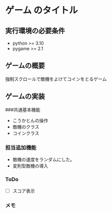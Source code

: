 # ゲーム のタイトル
## 実行環境の必要条件
* python >= 3.10
* pygame >= 2.1

## ゲームの概要
強制スクロールで敵機をよけてコインをとるゲーム

## ゲームの実装
###共通基本機能
* こうかとんの操作
* 敵機のクラス
* コインクラス

### 担当追加機能
* 敵機の速度をランダムにした。
* 変則型敵機の導入 
### ToDo
- [ ] スコア表示
### メモ
